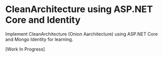 # CleanArchitecture using ASP.NET Core and Identity
Implement CleanArchitecture (Onion Aarchitecture) using ASP.NET Core and Mongo Identity for learning.

[Work In Progress]



